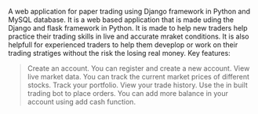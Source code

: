 A web application for paper trading using Django framework in Python and MySQL database.
It is a web based application that is made uding the Django and flask framework in Python. It is made to help new traders help practice their trading skills in live and accurate mraket conditions.
It is also helpfull for experienced traders to help them deveplop or work on their trading stratiges without the risk the losing real money.
Key features:
> Create an account. You can register and create a new account.
> View live market data. You can track the current market prices of different stocks.
> Track your portfolio.
> View your trade history.
> Use the in built trading bot to place orders.
> You can add more balance in your account using add cash function.
